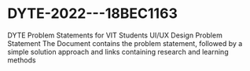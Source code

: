 # DYTE-2022---18BEC1163
DYTE Problem Statements for VIT Students
UI/UX Design Problem Statement
The Document contains the problem statement, followed by a simple solution approach and links containing research and learning methods
